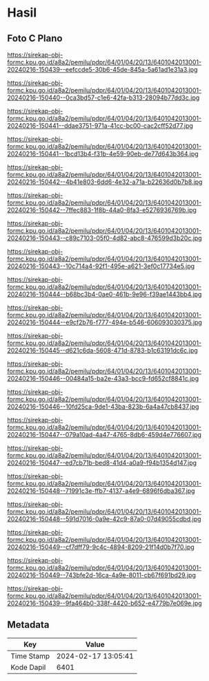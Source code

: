 # Hasil

## Foto C Plano

https://sirekap-obj-formc.kpu.go.id/a8a2/pemilu/pdpr/64/01/04/20/13/6401042013001-20240216-150439--eefccde5-30b6-45de-845a-5a61ad1e31a3.jpg

https://sirekap-obj-formc.kpu.go.id/a8a2/pemilu/pdpr/64/01/04/20/13/6401042013001-20240216-150440--0ca3bd57-c1e6-42fa-b313-28094b77dd3c.jpg

https://sirekap-obj-formc.kpu.go.id/a8a2/pemilu/pdpr/64/01/04/20/13/6401042013001-20240216-150441--ddae3751-971a-41cc-bc00-cac2cff52d77.jpg

https://sirekap-obj-formc.kpu.go.id/a8a2/pemilu/pdpr/64/01/04/20/13/6401042013001-20240216-150441--1bcd13b4-f31b-4e59-90eb-de77d643b364.jpg

https://sirekap-obj-formc.kpu.go.id/a8a2/pemilu/pdpr/64/01/04/20/13/6401042013001-20240216-150442--4b41e803-6dd6-4e32-a71a-b22636d0b7b8.jpg

https://sirekap-obj-formc.kpu.go.id/a8a2/pemilu/pdpr/64/01/04/20/13/6401042013001-20240216-150442--7ffec883-1f8b-44a0-8fa3-e5276936769b.jpg

https://sirekap-obj-formc.kpu.go.id/a8a2/pemilu/pdpr/64/01/04/20/13/6401042013001-20240216-150443--c89c7103-05f0-4d82-abc8-476599d3b20c.jpg

https://sirekap-obj-formc.kpu.go.id/a8a2/pemilu/pdpr/64/01/04/20/13/6401042013001-20240216-150443--10c714a4-92f1-495e-a621-3ef0c17734e5.jpg

https://sirekap-obj-formc.kpu.go.id/a8a2/pemilu/pdpr/64/01/04/20/13/6401042013001-20240216-150444--b68bc3b4-0ae0-461b-9e96-f39ae1443bb4.jpg

https://sirekap-obj-formc.kpu.go.id/a8a2/pemilu/pdpr/64/01/04/20/13/6401042013001-20240216-150444--e9cf2b76-f777-494e-b546-606093030375.jpg

https://sirekap-obj-formc.kpu.go.id/a8a2/pemilu/pdpr/64/01/04/20/13/6401042013001-20240216-150445--d621c6da-5608-471d-8783-b1c63191dc6c.jpg

https://sirekap-obj-formc.kpu.go.id/a8a2/pemilu/pdpr/64/01/04/20/13/6401042013001-20240216-150446--00484a15-ba2e-43a3-bcc9-fd652cf8841c.jpg

https://sirekap-obj-formc.kpu.go.id/a8a2/pemilu/pdpr/64/01/04/20/13/6401042013001-20240216-150446--10fd25ca-9de1-43ba-823b-6a4a47cb8437.jpg

https://sirekap-obj-formc.kpu.go.id/a8a2/pemilu/pdpr/64/01/04/20/13/6401042013001-20240216-150447--079a10ad-4a47-4765-8db6-459d4e776607.jpg

https://sirekap-obj-formc.kpu.go.id/a8a2/pemilu/pdpr/64/01/04/20/13/6401042013001-20240216-150447--ed7cb71b-bed8-41d4-a0a9-f94b1354d147.jpg

https://sirekap-obj-formc.kpu.go.id/a8a2/pemilu/pdpr/64/01/04/20/13/6401042013001-20240216-150448--71991c3e-ffb7-4137-a4e9-6896f6dba367.jpg

https://sirekap-obj-formc.kpu.go.id/a8a2/pemilu/pdpr/64/01/04/20/13/6401042013001-20240216-150448--591d7016-0a9e-42c9-87a0-07d49055cdbd.jpg

https://sirekap-obj-formc.kpu.go.id/a8a2/pemilu/pdpr/64/01/04/20/13/6401042013001-20240216-150449--cf7dff79-9c4c-4894-8209-21f14d0b7f70.jpg

https://sirekap-obj-formc.kpu.go.id/a8a2/pemilu/pdpr/64/01/04/20/13/6401042013001-20240216-150449--743bfe2d-16ca-4a9e-8011-cb67f691bd29.jpg

https://sirekap-obj-formc.kpu.go.id/a8a2/pemilu/pdpr/64/01/04/20/13/6401042013001-20240216-150439--9fa464b0-338f-4420-b652-e4779b7e069e.jpg


## Metadata

| Key        | Value               |
| ---------- | ------------------- |
| Time Stamp | 2024-02-17 13:05:41 |
| Kode Dapil | 6401                |



